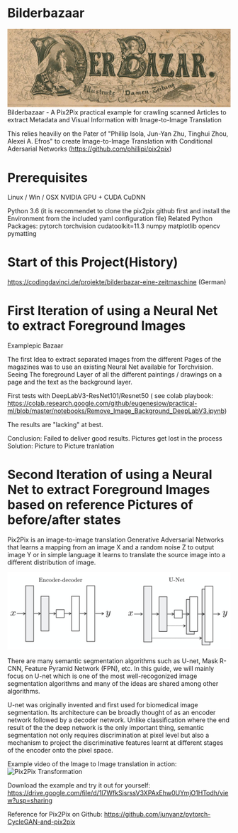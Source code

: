 # Bilderbazaar
![Bilderbazaar](https://github.com/wooolfy/Bilderbazaar/blob/main/pic/bazaar.png)
Bilderbazaar - A Pix2Pix practical example for crawling scanned Articles to extract Metadata and Visual Information with Image-to-Image Translation


This relies heaviliy on the Pater of "Phillip Isola, Jun-Yan Zhu, Tinghui Zhou, Alexei A. Efros" to create Image-to-Image Translation with Conditional Adersarial Networks (https://github.com/phillipi/pix2pix)

# Prerequisites
Linux / Win / OSX
NVIDIA GPU + CUDA CuDNN

Python 3.6 
(it is recommendet to clone the pix2pix github first and install the Environment from the included yaml configuration file)
Related Python Packages:
pytorch torchvision cudatoolkit=11.3 
numpy 
matplotlib
opencv
pymatting



# Start of this Project(History)

https://codingdavinci.de/projekte/bilderbazar-eine-zeitmaschine (German)

# First Iteration of using a Neural Net to extract Foreground Images 

Examplepic Bazaar

The first Idea to extract separated images from the different Pages of the magazines was to use an existing Neural Net available for Torchvision. Seeing The foreground Layer of all the different paintings / drawings on a page and the text as the background layer.

First tests with DeepLabV3-ResNet101/Resnet50 ( see colab playbook: https://colab.research.google.com/github/eugenesiow/practical-ml/blob/master/notebooks/Remove_Image_Background_DeepLabV3.ipynb)

The results are "lacking" at best.

Conclusion: Failed to deliver good results. Pictures get lost in the process
Solution: Picture to Picture tranlation

# Second Iteration of using a Neural Net to extract Foreground Images based on reference Pictures of before/after states

Pix2Pix is an image-to-image translation Generative Adversarial Networks that learns a mapping from an image X and a random noise Z to output image Y or in simple language it learns to translate the source image into a different distribution of image.

![Unet](https://github.com/wooolfy/Bilderbazaar/blob/main/pic/unet.png)

There are many semantic segmentation algorithms such as U-net, Mask R-CNN, Feature Pyramid Network (FPN), etc. In this guide, we will mainly focus on U-net which is one of the most well-recogonized image segmentation algorithms and many of the ideas are shared among other algorithms.

U-net was originally invented and first used for biomedical image segmentation. Its architecture can be broadly thought of as an encoder network followed by a decoder network. Unlike classification where the end result of the the deep network is the only important thing, semantic segmentation not only requires discrimination at pixel level but also a mechanism to project the discriminative features learnt at different stages of the encoder onto the pixel space.

Example video of the Image to Image translation in action:
![Pix2Pix Transformation](https://github.com/wooolfy/Bilderbazaar/blob/main/pic/pix2pix.gif)


Download the example and try it out for yourself:
https://drive.google.com/file/d/1l7WfkSisrssV3XPAxEhw0UYmjO1HTodh/view?usp=sharing

Reference for Pix2Pix on Github:
https://github.com/junyanz/pytorch-CycleGAN-and-pix2pix

